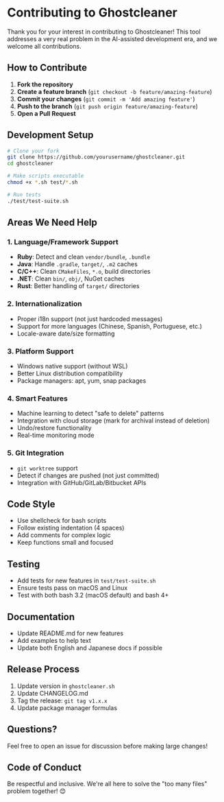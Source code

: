 # Contributing to Ghostcleaner

Thank you for your interest in contributing to Ghostcleaner! This tool addresses a very real problem in the AI-assisted development era, and we welcome all contributions.

## How to Contribute

1. **Fork the repository**
2. **Create a feature branch** (`git checkout -b feature/amazing-feature`)
3. **Commit your changes** (`git commit -m 'Add amazing feature'`)
4. **Push to the branch** (`git push origin feature/amazing-feature`)
5. **Open a Pull Request**

## Development Setup

```bash
# Clone your fork
git clone https://github.com/yourusername/ghostcleaner.git
cd ghostcleaner

# Make scripts executable
chmod +x *.sh test/*.sh

# Run tests
./test/test-suite.sh
```

## Areas We Need Help

### 1. Language/Framework Support
- **Ruby**: Detect and clean `vendor/bundle`, `.bundle`
- **Java**: Handle `.gradle`, `target/`, `.m2` caches
- **C/C++**: Clean `CMakeFiles`, `*.o`, build directories
- **.NET**: Clean `bin/`, `obj/`, NuGet caches
- **Rust**: Better handling of `target/` directories

### 2. Internationalization
- Proper i18n support (not just hardcoded messages)
- Support for more languages (Chinese, Spanish, Portuguese, etc.)
- Locale-aware date/size formatting

### 3. Platform Support
- Windows native support (without WSL)
- Better Linux distribution compatibility
- Package managers: apt, yum, snap packages

### 4. Smart Features
- Machine learning to detect "safe to delete" patterns
- Integration with cloud storage (mark for archival instead of deletion)
- Undo/restore functionality
- Real-time monitoring mode

### 5. Git Integration
- `git worktree` support
- Detect if changes are pushed (not just committed)
- Integration with GitHub/GitLab/Bitbucket APIs

## Code Style

- Use shellcheck for bash scripts
- Follow existing indentation (4 spaces)
- Add comments for complex logic
- Keep functions small and focused

## Testing

- Add tests for new features in `test/test-suite.sh`
- Ensure tests pass on macOS and Linux
- Test with both bash 3.2 (macOS default) and bash 4+

## Documentation

- Update README.md for new features
- Add examples to help text
- Update both English and Japanese docs if possible

## Release Process

1. Update version in `ghostcleaner.sh`
2. Update CHANGELOG.md
3. Tag the release: `git tag v1.x.x`
4. Update package manager formulas

## Questions?

Feel free to open an issue for discussion before making large changes!

## Code of Conduct

Be respectful and inclusive. We're all here to solve the "too many files" problem together! 😊